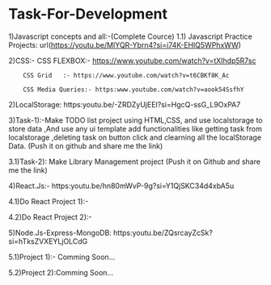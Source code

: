# Task-For-Development

1)Javascript concepts and all:-(Complete Cource)
1.1) Javascript Practice Projects:  url(https://youtu.be/MIYQR-Ybrn4?si=i74K-EHlQ5WPhxWW)

2)CSS:- CSS FLEXBOX:- https://www.youtube.com/watch?v=tXIhdp5R7sc 

        CSS Grid   :- https://www.youtube.com/watch?v=t6CBKf8K_Ac
        
        CSS Media Queries:- https:www.youtube.com/watch?v=aook54SsfhY
        
2)LocalStorage: https:youtu.be/-ZRDZyUjEEI?si=HgcQ-ssG_L9OxPA7

3)Task-1):-Make TODO list project using HTML,CSS, and use localstorage to store data ,And use any ui template add functionalities like getting task from localstorage ,deleting task on button click and clearning all the localStorage Data.  (Push it on github and share me the link)

3.1)Task-2): Make Library Management project  (Push it on Github and share me the link)

4)React.Js:- https:youtu.be/hn80mWvP-9g?si=Y1QjSKC34d4xbA5u

4.1)Do React Project 1):-

4.2)Do React Project 2):-

5)Node.Js-Express-MongoDB:  https:youtu.be/ZQsrcayZcSk?si=hTksZVXEYLjOLCdG

5.1)Project 1):- Comming Soon...

5.2)Project 2):Comming Soon...
